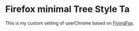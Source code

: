 # Firefox minimal Tree Style Ta

This is my custom setting of userChrome based on [FlyingFox](https://github.com/akshat46/FlyingFox).
